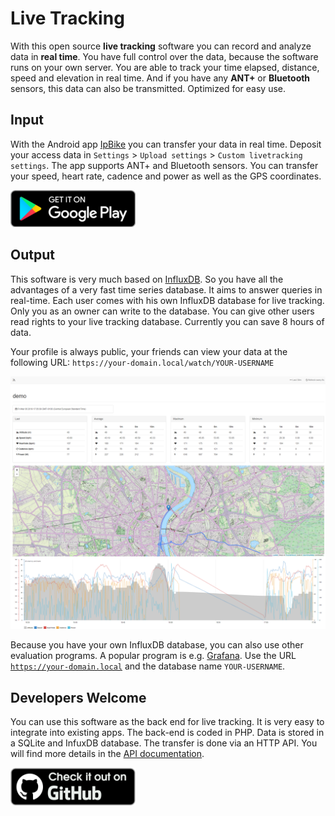 # Live Tracking

With this open source **live tracking** software you can record and analyze data in **real time**.
You have full control over the data, because the software runs on your own server.
You are able to track your time elapsed, distance, speed and elevation in real time.
And if you have any **ANT+** or **Bluetooth** sensors, this data can also be transmitted.
Optimized for easy use.

## Input

With the Android app [IpBike](http://www.iforpowell.com/) you can transfer your data in real time.
Deposit your access data in `Settings` > `Upload settings` > `Custom livetracking settings`.
The app supports ANT+ and Bluetooth sensors.
You can transfer your speed, heart rate, cadence and power as well as the GPS coordinates.

[![Google Play Store](img/google-play-badge.png)](https://play.google.com/store/apps/details?id=com.iforpowell.android.ipbike)

## Output

This software is very much based on [InfluxDB](https://www.influxdata.com/).
So you have all the advantages of a very fast time series database.
It aims to answer queries in real-time.
Each user comes with his own InfluxDB database for live tracking.
Only you as an owner can write to the database.
You can give other users read rights to your live tracking database.
Currently you can save 8 hours of data.

Your profile is always public, your friends can view your data at the following URL:
`https://your-domain.local/watch/YOUR-USERNAME`

![Screenshot](img/livetracking_web.png)

Because you have your own InfluxDB database, you can also use other evaluation programs.
A popular program is e.g. [Grafana](http://docs.grafana.org/features/datasources/influxdb/).
Use the URL <code>https://your-domain.local</code> and the database name <code>YOUR-USERNAME</code>.

## Developers Welcome

You can use this software as the back end for live tracking.
It is very easy to integrate into existing apps.
The back-end is coded in PHP. Data is stored in a SQLite and InfuxDB database.
The transfer is done via an HTTP API.
You will find more details in the [API documentation](Getting-started.md).

[![GitHub](img/github.png)](https://github.com/livetracking)
